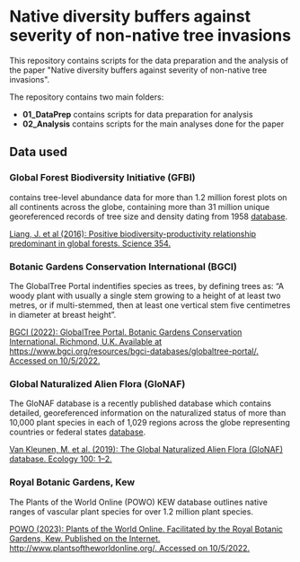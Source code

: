 # Native diversity buffers against severity of non-native tree invasions

This repository contains scripts for the data preparation and the analysis of the paper "Native diversity buffers against severity of non-native tree invasions". 

The repository contains two main folders: 
* **01_DataPrep** contains scripts for data preparation for analysis
* **02_Analysis** contains scripts for the main analyses done for the paper


## Data used
### Global Forest Biodiversity Initiative (GFBI)
contains tree-level abundance data for more than 1.2 million forest plots on all continents across the globe, containing more than 31 million unique georeferenced records of tree size and density dating from 1958 [database](https://gfbinitiative.net/). 

[Liang, J. et al (2016): Positive biodiversity-productivity relationship predominant in global forests. Science 354.](www.doi.org/10.1126/science.aaf8957)

### Botanic Gardens Conservation International (BGCI)
The GlobalTree Portal indentifies species as trees, by defining trees as: “A woody plant with usually a single stem growing to a height of at least two metres, or if multi-stemmed, then at least one vertical stem five centimetres in diameter at breast height”.

[BGCI (2022): GlobalTree Portal. Botanic Gardens Conservation International. Richmond, U.K. Available at https://www.bgci.org/resources/bgci-databases/globaltree-portal/. Accessed on 10/5/2022.](https://www.bgci.org/resources/bgci-databases/globaltree-portal/)

### Global Naturalized Alien Flora (GloNAF)
The GloNAF database is a recently published database which contains detailed, georeferenced information on the naturalized status of more than 10,000 plant species in each of 1,029 regions across the globe representing countries or federal states [database](https://glonaf.org/).

[Van Kleunen, M. et al. (2019): The Global Naturalized Alien Flora (GloNAF) database. Ecology 100: 1–2.](https://doi.org/10.1002/ecy.2542)

### Royal Botanic Gardens, Kew
The Plants of the World Online (POWO) KEW database outlines native ranges of vascular plant species for over 1.2 million plant species.

[POWO (2023): Plants of the World Online. Facilitated by the Royal Botanic Gardens, Kew. Published on the Internet. http://www.plantsoftheworldonline.org/. Accessed on 10/5/2022.](http://www.plantsoftheworldonline.org/)

